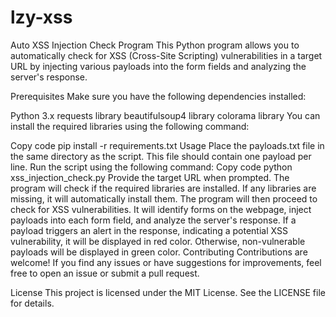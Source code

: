 # lzy-xss


Auto XSS Injection Check Program
This Python program allows you to automatically check for XSS (Cross-Site Scripting) vulnerabilities in a target URL by injecting various payloads into the form fields and analyzing the server's response.

Prerequisites
Make sure you have the following dependencies installed:

Python 3.x
requests library
beautifulsoup4 library
colorama library
You can install the required libraries using the following command:

Copy code
pip install -r requirements.txt
Usage
Place the payloads.txt file in the same directory as the script. This file should contain one payload per line.
Run the script using the following command:
Copy code
python xss_injection_check.py
Provide the target URL when prompted.
The program will check if the required libraries are installed. If any libraries are missing, it will automatically install them.
The program will then proceed to check for XSS vulnerabilities. It will identify forms on the webpage, inject payloads into each form field, and analyze the server's response.
If a payload triggers an alert in the response, indicating a potential XSS vulnerability, it will be displayed in red color. Otherwise, non-vulnerable payloads will be displayed in green color.
Contributing
Contributions are welcome! If you find any issues or have suggestions for improvements, feel free to open an issue or submit a pull request.

License
This project is licensed under the MIT License. See the LICENSE file for details.

